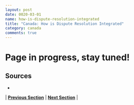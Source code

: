 ```yaml
---
layout: post
date: 0020-03-01
name: how-is-dispute-resolution-integrated
title: "Canada: How is Dispute Resolution Integrated"
category: canada
comments: true
---
```


# Page in progress, stay tuned!

Sources 
-- 
- 
| **[Previous Section](https://neo-project.github.io/global-blockchain-compliance-hub//canada/canada-smart-contracts.html)** | **[Next Section]( https://neo-project.github.io/global-blockchain-compliance-hub//canada/canada-nullify-smart-contracts.html)** |
